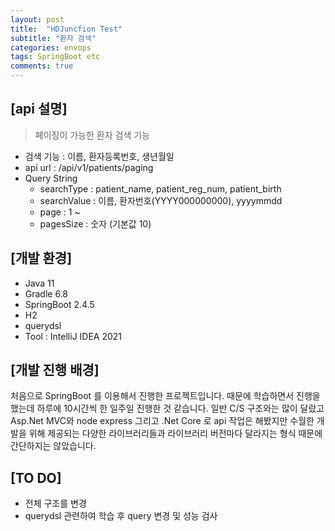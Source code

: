 ```yaml
---
layout: post
title:  "HDJuncfion Test"
subtitle: "환자 검색"
categories: envops
tags: SpringBoot etc  
comments: true
---
```


## [api 설명]
> 페이징이 가능한 환자 검색 기능

- 검색 기능 : 이름, 환자등록번호, 생년월일
- api url : /api/v1/patients/paging
- Query String
  - searchType : patient_name, patient_reg_num, patient_birth
  - searchValue : 이름, 환자번호(YYYY000000000), yyyymmdd
  - page : 1 ~
  - pagesSize : 숫자 (기본값 10)

## [개발 환경]
- Java 11
- Gradle 6.8
- SpringBoot 2.4.5
- H2
- querydsl
- Tool : IntelliJ IDEA 2021
    
## [개발 진행 배경]
처음으로 SpringBoot 를 이용해서 진행한 프로젝트입니다. 때문에 학습하면서 진행을 했는데 
하루에 10시간씩 한 일주일 진행한 것 같습니다. 일반 C/S 구조와는 많이 달랐고 Asp.Net MVC와 
node express 그리고 .Net Core 로 api 작업은 해봤지만 수월한 개발을 위해 제공되는 다양한 
라이브러리들과 라이브러리 버전마다 달라지는 형식 때문에 간단하지는 않았습니다.

## [TO DO]
- 전체 구조를 변경
- querydsl 관련하여 학습 후 query 변경 및 성능 검사




